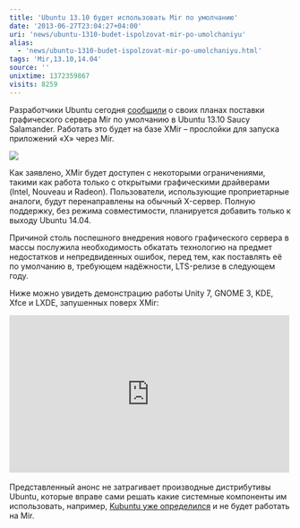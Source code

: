 ```yaml
---
title: 'Ubuntu 13.10 будет использовать Mir по умолчанию'
date: '2013-06-27T23:04:27+04:00'
uri: 'news/ubuntu-1310-budet-ispolzovat-mir-po-umolchaniyu'
alias: 
  - 'news/ubuntu-1310-budet-ispolzovat-mir-po-umolchaniyu.html'
tags: 'Mir,13.10,14.04'
source: ''
unixtime: 1372359867
visits: 8259
---
```

Разработчики Ubuntu сегодня [сообщили](http://fridge.ubuntu.com/2013/06/27/mir-plans-in-13-10/) о своих планах поставки графического сервера Mir по умолчанию в Ubuntu 13.10 Saucy Salamander. Работать это будет на базе XMir – прослойки для запуска приложений «X» через Mir.

[![](img/2013/06/27/23-00/xmir-9154382922-o.jpg)](img/2013/06/27/23-00/xmir-9154382922-o.jpg)

Как заявлено, XMir будет доступен с некоторыми ограничениями, такими как работа только с открытыми графическими драйверами (Intel, Nouveau и Radeon). Пользователи, использующие проприетарные аналоги, будут перенаправлены на обычный X-сервер. Полную поддержку, без режима совместимости, планируется добавить только к выходу Ubuntu 14.04.

Причиной столь поспешного внедрения нового графического сервера в массы послужила необходимость обкатать технологию на предмет недостатков и непредвиденных ошибок, перед тем, как поставлять её по умолчанию в, требующем надёжности, LTS-релизе в следующем году.

Ниже можно увидеть демонстрацию работы Unity 7, GNOME 3, KDE, Xfce и LXDE, запушенных поверх XMir:

<iframe src="https://www.youtube.com/embed/8h0m-ZjPxe8" frameborder="0" width="500" height="281"></iframe> 

Представленный анонс не затрагивает производные дистрибутивы Ubuntu, которые вправе сами решать какие системные компоненты им использовать, например, [Kubuntu уже определился](news/kubuntu-ne-budet-podderzhivat-mir-po-umolchaniyu) и не будет работать на Mir.
